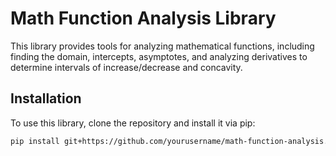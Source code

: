 # Math Function Analysis Library

This library provides tools for analyzing mathematical functions, including finding the domain, intercepts, asymptotes, and analyzing derivatives to determine intervals of increase/decrease and concavity.

## Installation

To use this library, clone the repository and install it via pip:

```bash
pip install git+https://github.com/yourusername/math-function-analysis.git
```